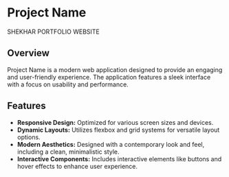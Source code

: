 # Project Name

SHEKHAR PORTFOLIO WEBSITE

## Overview

Project Name is a modern web application designed to provide an engaging and user-friendly experience. The application features a sleek interface with a focus on usability and performance.

## Features

- **Responsive Design:** Optimized for various screen sizes and devices.
- **Dynamic Layouts:** Utilizes flexbox and grid systems for versatile layout options.
- **Modern Aesthetics:** Designed with a contemporary look and feel, including a clean, minimalistic style.
- **Interactive Components:** Includes interactive elements like buttons and hover effects to enhance user experience.
